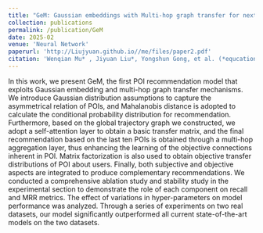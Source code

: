 ```yaml
---
title: "GeM: Gaussian embeddings with Multi-hop graph transfer for next POI recommendation"
collection: publications
permalink: /publication/GeM
date: 2025-02
venue: 'Neural Network'
paperurl: 'http://Liujyuan.github.io//me/files/paper2.pdf'
citation: 'Wenqian Mu* , Jiyuan Liu*, Yongshun Gong, et al. (*equcation contribution) '
---
```


In this work, we present GeM, the first POI recommendation model that exploits Gaussian embedding and multi-hop graph transfer mechanisms. We introduce Gaussian distribution assumptions to capture the asymmetrical relation of POIs, and Mahalanobis distance is adopted to calculate the conditional probability distribution for recommendation. Furthermore, based on the global trajectory graph we constructed, we adopt a self-attention layer to obtain a basic transfer matrix, and the final recommendation based on the last ten POIs is obtained through a multi-hop aggregation layer, thus enhancing the learning of the objective connections inherent in POI. Matrix factorization is also used to obtain objective transfer distributions of POI about users. Finally, both subjective and objective aspects are integrated to produce complementary recommendations. We conducted a comprehensive ablation study and stability study in the experimental section to demonstrate the role of each component on recall and MRR metrics. The effect of variations in hyper-parameters on model performance was analyzed. Through a series of experiments on two real datasets, our model significantly outperformed all current state-of-the-art models on the two datasets.
